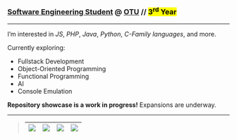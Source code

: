 ### [Software Engineering Student](https://ontariotechu.ca/programs/undergraduate/engineering/software-engineering/index.php) @ [OTU](https://ontariotechu.ca/) // <mark>3<sup>rd</sup> Year</mark>

---

I’m interested in *JS*, *PHP*, *Java*, *Python*, *C-Family languages*, and more.

Currently exploring:

- Fullstack Development
- Object-Oriented Programming
- Functional Programming
- AI
- Console Emulation

**Repository showcase is a work in progress!**  Expansions are underway.

---

>|<a href="Skills.md"><img src="https://img.shields.io/badge/-Skills-%23008C00?style=plastic"></a>|<a href="https://www.linkedin.com/in/nt-se"><img src="https://img.shields.io/badge/-LinkedIn-%23007BB7?style=plastic&labelColor=white&logo=linkedin&logoColor=black"></a>|<a href="https://stackoverflow.com/users/21800271/not-12?tab=profile"><img src="https://img.shields.io/badge/-StackOverflow-%23F4802C?style=plastic&labelColor=white&logo=stackoverflow&logoColor=black"></a>|<a href="https://noto-21.github.io/oopspie/"><img src="https://img.shields.io/badge/-Oopspie.com :)-%23800080?style=plastic"></a>
>|:---:|:---:|:---:|:---:|

